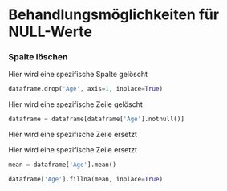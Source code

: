 # Behandlungsmöglichkeiten für NULL-Werte


### Spalte löschen

Hier wird eine spezifische Spalte gelöscht
```python
dataframe.drop('Age', axis=1, inplace=True)
```

Hier wird eine spezifische Zeile gelöscht
```python
dataframe = dataframe[dataframe['Age'].notnull()]
```

Hier wird eine spezifische Zeile ersetzt


Hier wird eine spezifische Zeile ersetzt

```python
mean = dataframe['Age'].mean()
```

```python
dataframe['Age'].fillna(mean, inplace=True)
```
